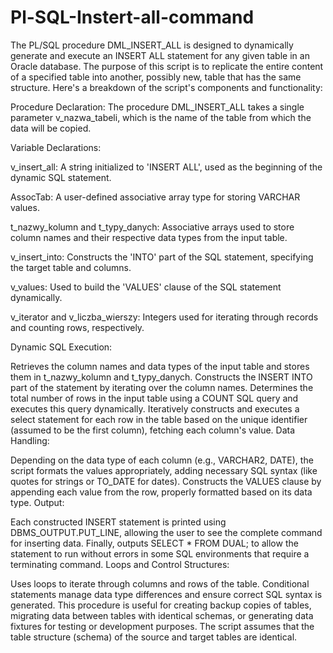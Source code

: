 # Pl-SQL-Instert-all-command


The PL/SQL procedure DML_INSERT_ALL is designed to dynamically generate and execute an INSERT ALL statement for any given table in an Oracle database. The purpose of this script is to replicate the entire content of a specified table into another, possibly new, table that has the same structure. Here's a breakdown of the script's components and functionality:

Procedure Declaration: The procedure DML_INSERT_ALL takes a single parameter v_nazwa_tabeli, which is the name of the table from which the data will be copied.

Variable Declarations:

v_insert_all: A string initialized to 'INSERT ALL', used as the beginning of the dynamic SQL statement.

AssocTab: A user-defined associative array type for storing VARCHAR values.

t_nazwy_kolumn and t_typy_danych: Associative arrays used to store column names and their respective data types from the input table.

v_insert_into: Constructs the 'INTO' part of the SQL statement, specifying the target table and columns.

v_values: Used to build the 'VALUES' clause of the SQL statement dynamically.

v_iterator and v_liczba_wierszy: Integers used for iterating through records and counting rows, respectively.

Dynamic SQL Execution:

Retrieves the column names and data types of the input table and stores them in t_nazwy_kolumn and t_typy_danych.
Constructs the INSERT INTO part of the statement by iterating over the column names.
Determines the total number of rows in the input table using a COUNT SQL query and executes this query dynamically.
Iteratively constructs and executes a select statement for each row in the table based on the unique identifier (assumed to be the first column), fetching each column's value.
Data Handling:

Depending on the data type of each column (e.g., VARCHAR2, DATE), the script formats the values appropriately, adding necessary SQL syntax (like quotes for strings or TO_DATE for dates).
Constructs the VALUES clause by appending each value from the row, properly formatted based on its data type.
Output:

Each constructed INSERT statement is printed using DBMS_OUTPUT.PUT_LINE, allowing the user to see the complete command for inserting data.
Finally, outputs SELECT * FROM DUAL; to allow the statement to run without errors in some SQL environments that require a terminating command.
Loops and Control Structures:

Uses loops to iterate through columns and rows of the table.
Conditional statements manage data type differences and ensure correct SQL syntax is generated.
This procedure is useful for creating backup copies of tables, migrating data between tables with identical schemas, or generating data fixtures for testing or development purposes. The script assumes that the table structure (schema) of the source and target tables are identical.
